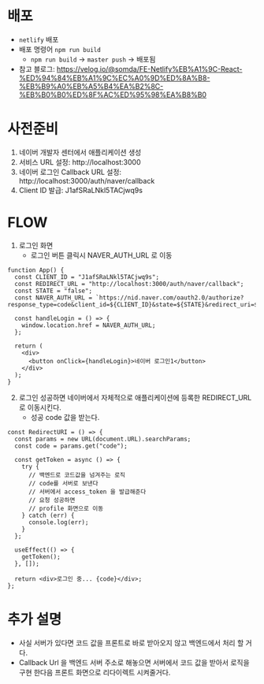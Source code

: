 # 배포
- `netlify` 배포
- 배포 명령어 `npm run build`
  - `npm run build` -> `master push` -> 배포됨
- 참고 블로그: https://velog.io/@somda/FE-Netlify%EB%A1%9C-React-%ED%94%84%EB%A1%9C%EC%A0%9D%ED%8A%B8-%EB%B9%A0%EB%A5%B4%EA%B2%8C-%EB%B0%B0%ED%8F%AC%ED%95%98%EA%B8%B0

# 사전준비
1. 네이버 개발자 센터에서 애플리케이션 생성
2. 서비스 URL 설정: http://localhost:3000
3. 네이버 로그인 Callback URL 설정: http://localhost:3000/auth/naver/callback
4. Client ID 발급: J1afSRaLNkl5TACjwq9s


# FLOW
1. 로그인 화면
   - 로그인 버튼 클릭시 NAVER_AUTH_URL 로 이동
```
function App() {
  const CLIENT_ID = "J1afSRaLNkl5TACjwq9s";
  const REDIRECT_URL = "http://localhost:3000/auth/naver/callback";
  const STATE = "false";
  const NAVER_AUTH_URL = `https://nid.naver.com/oauth2.0/authorize?response_type=code&client_id=${CLIENT_ID}&state=${STATE}&redirect_uri=${REDIRECT_URL}`;

  const handleLogin = () => {
    window.location.href = NAVER_AUTH_URL;
  };

  return (
    <div>
      <button onClick={handleLogin}>네이버 로그인1</button>
    </div>
  );
}
```

2. 로그인 성공하면 네이버에서 자체적으로 애플리케이션에 등록한 REDIRECT_URL 로 이동시킨다.
   - 성공 code 값을 받는다.

```
const RedirectURI = () => {
  const params = new URL(document.URL).searchParams;
  const code = params.get("code");

  const getToken = async () => {
    try {
      // 백엔드로 코드값을 넘겨주는 로직
      // code를 서버로 보낸다
      // 서버에서 access_token 을 발급해준다
      // 요청 성공하면
      // profile 화면으로 이동
    } catch (err) {
      console.log(err);
    }
  };

  useEffect(() => {
    getToken();
  }, []);

  return <div>로그인 중... {code}</div>;
};
```

# 추가 설명
- 사실 서버가 있다면 코드 값을 프론트로 바로 받아오지 않고 백엔드에서 처리 할 거다.
- Callback Url 을 백엔드 서버 주소로 해놓으면 서버에서 코드 값을 받아서 로직을 구현 한다음 프론트 화면으로 리다이렉트 시켜줄거다.
